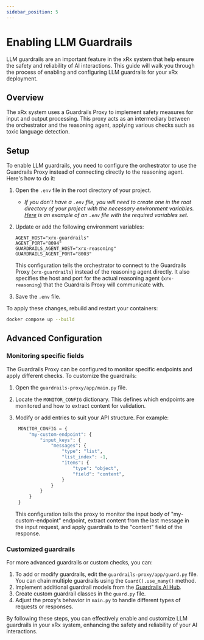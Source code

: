 ```yaml
---
sidebar_position: 5
---
```


# Enabling LLM Guardrails

LLM guardrails are an important feature in the xRx system that help ensure the safety and reliability of AI interactions. This guide will walk you through the process of enabling and configuring LLM guardrails for your xRx deployment.

## Overview

The xRx system uses a Guardrails Proxy to implement safety measures for input and output processing. This proxy acts as an intermediary between the orchestrator and the reasoning agent, applying various checks such as toxic language detection.

## Setup

To enable LLM guardrails, you need to configure the orchestrator to use the Guardrails Proxy instead of connecting directly to the reasoning agent. Here's how to do it:

1. Open the `.env` file in the root directory of your project.
   * *If you don't have a `.env` file, you will need to create one in the root directory of your project with the necessary environment variables. [Here](https://github.com/8090-inc/xrx/blob/main/config/env-examples/env.guardrails) is an example of an `.env` file with the required variables set.*

2. Update or add the following environment variables:

   ```
   AGENT_HOST="xrx-guardrails"
   AGENT_PORT="8094"
   GUARDRAILS_AGENT_HOST="xrx-reasoning"
   GUARDRAILS_AGENT_PORT="8003"
   ```

   This configuration tells the orchestrator to connect to the Guardrails Proxy (`xrx-guardrails`) instead of the reasoning agent directly. It also specifies the host and port for the actual reasoning agent (`xrx-reasoning`) that the Guardrails Proxy will communicate with.

3. Save the `.env` file.

To apply these changes, rebuild and restart your containers:

```bash
docker compose up --build
```

## Advanced Configuration

### Monitoring specific fields

The Guardrails Proxy can be configured to monitor specific endpoints and apply different checks. To customize the guardrails:

1. Open the `guardrails-proxy/app/main.py` file.

2. Locate the `MONITOR_CONFIG` dictionary. This defines which endpoints are monitored and how to extract content for validation.

3. Modify or add entries to suit your API structure. For example:

   ```python
    MONITOR_CONFIG = {
        "my-custom-endpoint": {
            "input_keys": {
                "messages": {
                    "type": "list",
                    "list_index": -1,
                    "items": {
                        "type": "object",
                        "field": "content",
                    }
                }
            }
        }
    }
   ```

   This configuration tells the proxy to monitor the input body of "my-custom-endpoint" endpoint, extract content from the last message in the input request, and apply guardrails to the "content" field of the response.


### Customized guardrails

For more advanced guardrails or custom checks, you can:

1. To add or modify guardrails, edit the `guardrails-proxy/app/guard.py` file. You can chain multiple guardrails using the `Guard().use_many()` method.
2. Implement additional guardrail models from the [Guardrails AI Hub](https://hub.guardrailsai.com).
3. Create custom guardrail classes in the `guard.py` file.
4. Adjust the proxy's behavior in `main.py` to handle different types of requests or responses.

By following these steps, you can effectively enable and customize LLM guardrails in your xRx system, enhancing the safety and reliability of your AI interactions.
